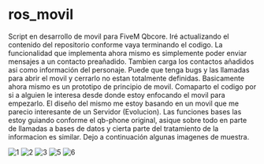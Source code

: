 # ros_movil

Script en desarrollo de movil para FiveM Qbcore. Iré actualizando el contenido del repositorio conforme vaya terminando el codigo.
La funcionalidad que implementa ahora mismo es simplemente poder enviar mensajes a un contacto preañadido. Tambien carga los contactos añadidos asi como información del personaje. Puede que tenga bugs y las llamadas para abrir el movil y cerrarlo no estan totalmente definidas. Basicamente ahora mismo es un prototipo de principio de movil. 
Comaparto el codigo por si a alguien le interesa desde donde estoy enfocando el movil para empezarlo. El diseño del mismo me estoy basando en un movil que me parecio interesante de un Servidor (Evolucion). Las funciones bases las estoy guiando conforme el qb-phone original, asique sobre todo en parte de llamadas a bases de datos y cierta parte del tratamiento de la informacion es similar.
Dejo a continuación algunas imagenes de muestra.

![1](https://user-images.githubusercontent.com/59504554/214179399-e070e583-b692-4c3a-9d11-02712886dc56.png)
![2](https://user-images.githubusercontent.com/59504554/214179425-858765a6-79e5-440e-bd80-51e2ea135e4d.png)
![3](https://user-images.githubusercontent.com/59504554/214179437-b499ecf4-f2c2-4e68-ba76-62c93b4487b7.png)
![5](https://user-images.githubusercontent.com/59504554/214179445-14f633a6-bc44-4dfa-bbc9-fdfa4c78ec6d.png)
![6](https://user-images.githubusercontent.com/59504554/214179456-d465d07e-d60d-49b3-82e9-ea69b31d834a.png)

